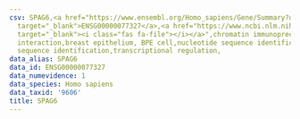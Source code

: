 ```yaml
---
csv: SPAG6,<a href="https://www.ensembl.org/Homo_sapiens/Gene/Summary?db=core;g=ENSG00000077327"
  target="_blank">ENSG00000077327</a>,<a href="https://www.ncbi.nlm.nih.gov/pubmed/22863008"
  target="_blank"><i class="fas fa-file"></i></a>",chromatin immunoprecipitation assay,direct
  interaction,breast epithelium, BPE cell,nucleotide sequence identification,nucleotide
  sequence identification,transcriptional regulation,
data_alias: SPAG6
data_id: ENSG00000077327
data_numevidence: 1
data_species: Homo sapiens
data_taxid: '9606'
title: SPAG6
---
```

